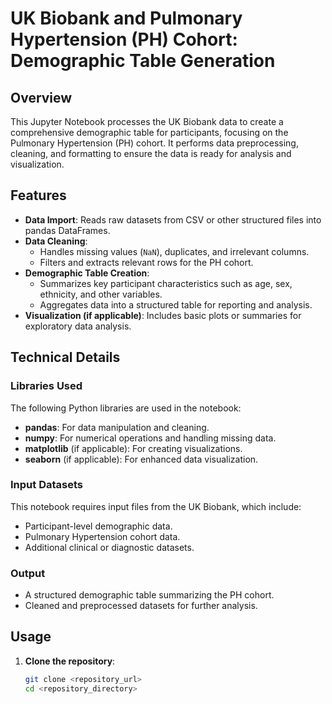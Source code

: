 # UK Biobank and Pulmonary Hypertension (PH) Cohort: Demographic Table Generation

## Overview
This Jupyter Notebook processes the UK Biobank data to create a comprehensive demographic table for participants, focusing on the Pulmonary Hypertension (PH) cohort. It performs data preprocessing, cleaning, and formatting to ensure the data is ready for analysis and visualization.

## Features
- **Data Import**: Reads raw datasets from CSV or other structured files into pandas DataFrames.
- **Data Cleaning**:
  - Handles missing values (`NaN`), duplicates, and irrelevant columns.
  - Filters and extracts relevant rows for the PH cohort.
- **Demographic Table Creation**:
  - Summarizes key participant characteristics such as age, sex, ethnicity, and other variables.
  - Aggregates data into a structured table for reporting and analysis.
- **Visualization (if applicable)**: Includes basic plots or summaries for exploratory data analysis.

## Technical Details

### Libraries Used
The following Python libraries are used in the notebook:
- **pandas**: For data manipulation and cleaning.
- **numpy**: For numerical operations and handling missing data.
- **matplotlib** (if applicable): For creating visualizations.
- **seaborn** (if applicable): For enhanced data visualization.

### Input Datasets
This notebook requires input files from the UK Biobank, which include:
- Participant-level demographic data.
- Pulmonary Hypertension cohort data.
- Additional clinical or diagnostic datasets.

### Output
- A structured demographic table summarizing the PH cohort.
- Cleaned and preprocessed datasets for further analysis.

## Usage
1. **Clone the repository**:
   ```bash
   git clone <repository_url>
   cd <repository_directory>
